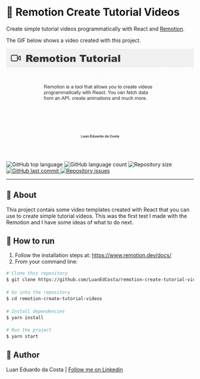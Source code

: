 # :movie_camera: Remotion Create Tutorial Videos

Create simple tutorial videos programmatically with React and [Remotion](https://www.remotion.dev/).

The GIF below shows a video created with this project.

<img src="./video-example.gif" alt="Example" />

<p>
  <img alt="GitHub top language" src="https://img.shields.io/github/languages/top/luanedcosta/remotion-create-tutorial-videos.svg">

  <img alt="GitHub language count" src="https://img.shields.io/github/languages/count/luanedcosta/remotion-create-tutorial-videos.svg">

  <img alt="Repository size" src="https://img.shields.io/github/repo-size/luanedcosta/remotion-create-tutorial-videos.svg">

   <a href="https://github.com/luanedcosta/remotion-create-tutorial-videos/commits/master">
    <img alt="GitHub last commit" src="https://img.shields.io/github/last-commit/luanedcosta/remotion-create-tutorial-videos.svg">
  </a>

  <a href="https://github.com/luanedcosta/remotion-create-tutorial-videos/issues">
    <img alt="Repository issues" src="https://img.shields.io/github/issues/luanedcosta/remotion-create-tutorial-videos.svg">
  </a>
</p>

---

## :page_with_curl: About

This project contais some video templates created with React that you can use to create simple tutorial videos. This was the first test I made with the Remotion and I have some ideas of what to do next.

## :rocket: How to run

1. Follow the installation steps at: https://www.remotion.dev/docs/
2. From your command line:

```bash
# Clone this repository
$ git clone https://github.com/LuanEdCosta/remotion-create-tutorial-videos.git

# Go into the repository
$ cd remotion-create-tutorial-videos

# Install dependencies
$ yarn install

# Run the project
$ yarn start
```

## :man: Author

Luan Eduardo da Costa | [Follow me on Linkedin](https://www.linkedin.com/in/luaneducosta/)
